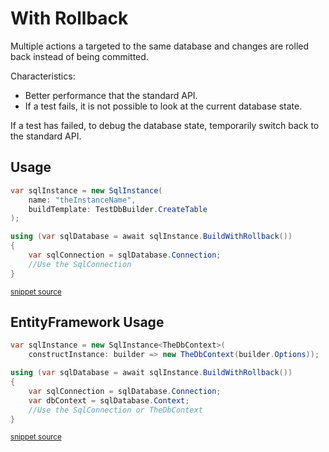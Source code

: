 <!--
GENERATED FILE - DO NOT EDIT
This file was generated by [MarkdownSnippets](https://github.com/SimonCropp/MarkdownSnippets).
Source File: /pages/mdsource/with-rollback.source.md
To change this file edit the source file and then run MarkdownSnippets.
-->
# With Rollback

Multiple actions a targeted to the same database and changes are rolled back instead of being committed.

Characteristics:

 * Better performance that the standard API.
 * If a test fails, it is not possible to look at the current database state.

If a test has failed, to debug the database state, temporarily switch back to the standard API.


## Usage

<!-- snippet: WithRollback -->
```cs
var sqlInstance = new SqlInstance(
    name: "theInstanceName",
    buildTemplate: TestDbBuilder.CreateTable
);

using (var sqlDatabase = await sqlInstance.BuildWithRollback())
{
    var sqlConnection = sqlDatabase.Connection;
    //Use the SqlConnection
}
```
<sup>[snippet source](/src/LocalDb.Tests/Snippets/WithRollback.cs#L8-L19)</sup>
<!-- endsnippet -->


## EntityFramework Usage

<!-- snippet: EfWithRollback -->
```cs
var sqlInstance = new SqlInstance<TheDbContext>(
    constructInstance: builder => new TheDbContext(builder.Options));

using (var sqlDatabase = await sqlInstance.BuildWithRollback())
{
    var sqlConnection = sqlDatabase.Connection;
    var dbContext = sqlDatabase.Context;
    //Use the SqlConnection or TheDbContext
}
```
<sup>[snippet source](/src/EfLocalDb.Tests/Snippets/WithRollback.cs#L8-L18)</sup>
<!-- endsnippet -->

